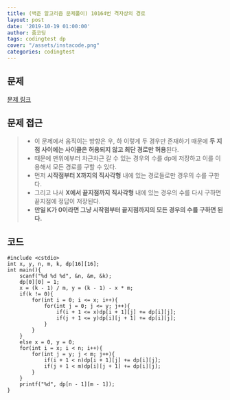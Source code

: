 ```yaml
---
title: (백준 알고리즘 문제풀이) 10164번 격자상의 경로
layout: post
date: '2019-10-19 01:00:00'
author: 줌코딩
tags: codingtest dp
cover: "/assets/instacode.png"
categories: codingtest
---
```


## 문제

[문제 링크](https://www.acmicpc.net/problem/10164)

## 문제 접근

>* 이 문제에서 움직이는 방향은 우, 하 이렇게 두 경우만 존재하기 때문에 **두 지점 사이에는 사이클은 허용되지 않고 최단 경로만 허용**된다.
>* 때문에 맨위에부터 차근차근 갈 수 있는 경우의 수를 dp에 저장하고 이를 이용해서 모든 경로를 구할 수 있다.
>* 먼저 **시작점부터 X까지의 직사각형** 내에 있는 경로들로만 경우의 수를 구한다.
>* 그리고 나서 **X에서 끝지점까지 직사각형** 내에 있는 경우의 수를 다시 구하면 끝지점에 정답이 저장된다.
>* **만일 K가 0이라면 그냥 시작점부터 끝지점까지의 모든 경우의 수를 구하면 된다.**

## 코드

    #include <cstdio>
    int x, y, n, m, k, dp[16][16];
    int main(){
        scanf("%d %d %d", &n, &m, &k);     
        dp[0][0] = 1; 
        x = (k - 1) / m, y = (k - 1) - x * m;
        if(k != 0){
            for(int i = 0; i <= x; i++){
                for(int j = 0; j <= y; j++){
                    if(i + 1 <= x)dp[i + 1][j] += dp[i][j];
                    if(j + 1 <= y)dp[i][j + 1] += dp[i][j];
                }
            }
        }
        else x = 0, y = 0;
        for(int i = x; i < n; i++){
            for(int j = y; j < m; j++){
                if(i + 1 < n)dp[i + 1][j] += dp[i][j];
                if(j + 1 < m)dp[i][j + 1] += dp[i][j];
            }
        }
        printf("%d", dp[n - 1][m - 1]);
    }
